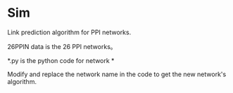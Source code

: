 # Sim
Link prediction algorithm for PPI networks.

26PPIN data is the 26 PPI networks。

*.py is the python code for network *

Modify and replace the network name in the code to get the new network's algorithm.

